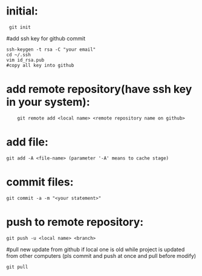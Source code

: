 # initial:

```shell
 git init
```

#add ssh key for github commit
```shell
ssh-keygen -t rsa -C "your email"
cd ~/.ssh
vim id_rsa.pub
#copy all key into github
```

# add remote repository(have ssh key in your system):

```shell
    git remote add <local name> <remote repository name on github>
```

# add file:

```shell
git add -A <file-name> (parameter '-A' means to cache stage)
```

# commit files:

```shell
git commit -a -m "<your statement>"
```

# push to remote repository:

```
git push -u <local name> <branch>
```

#pull new update from github if local one is old while project is updated from other computers (pls commit and push at once and pull before modify)
```shell
git pull
```

